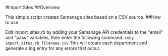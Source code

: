 #Import Sites
##Overview

This simple script creates Samanage sites based on a CSV source.
##How to use

Edit import_sites.rb by adding your Samanage API credentials to the "email" and "pass" variables, then enter the following command:
`
ruby import_sites.rb filename.csv
`
This will create each department and generate a log entry for any errors that occur.
